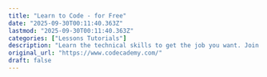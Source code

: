 ```yaml
---
title: "Learn to Code - for Free"
date: "2025-09-30T00:11:40.363Z"
lastmod: "2025-09-30T00:11:40.363Z"
categories: ["Lessons Tutorials"]
description: "Learn the technical skills to get the job you want. Join over 50 million people choosing Codecademy to start a new career (or advance in their current one)."
original_url: "https://www.codecademy.com/"
draft: false
---
```

